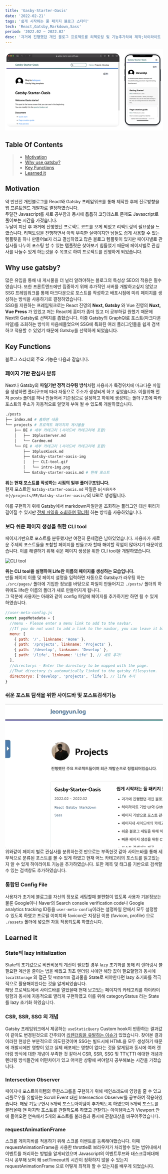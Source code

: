 ```yaml
---
title: 'Gasby-Starter-Oasis'
date: '2022-02-21'
tags: '쉽게 시작하는 풀 패키지 블로그 스타터'
tech: 'React,Gatsby,Markdown,Sass'
period: '2022.02 ~ 2022.02'
desc: '과거에 진행했던 개인 블로그 프로젝트를 리펙토링 및 기능추가하여 제작;하이라이트 기반 UI와 Github Typography 베이스;페이지 기반으로 포스트 관심사들을 1차 분류;페이지내 사이드바의 카테고리로 2차 세부 분류;쉬운 블로그 세팅을 위해 하나의 Config 파일로 통합;빠른 페이지 생성을 위한 CLI tool 제공;포스트 검색기능 제공;Lighthouse Report를 참고하여 퍼포먼스를 향상;GA, SEO, RSS, Sitemap, Robots.txt 적용 및 제공'
---
```


![main-intro](../FE/Gatsby-starter-oasis-img/intro-img.png)

## Table Of Contents

> - [Motivation](#motivation)
> - [Why use gatsby?](#why-use-gatsby)
> - [Key Functions](#key-functions)
> - [Learned it](#learned-it)

## Motivation

약 반년전 개인블로그를 React와 Gatsby 프레임워크를 통해 제작한 후에 진로방향을 웹 프론트엔드 개발자로
결정하였습니다.  
두달간 Javascript를 새로 공부함과 동시에 틈틈히 코딩테스트 문제도 Javascript로 풀어보는 시간을 가졌습니다.  
두달이 지난 후 과거에 진행했던 프로젝트 코드를 보게 되었고 리펙토링의 필요성을 느꼈습니다.
리펙토링을 진행하면서 아직 부족한 실력이지만 남들도 쉽게 사용할 수 있는 템플릿을 하나 만들어보자 라고 결심하였고
많은 블로그 템플릿이 있지만 페이지별로 관심사를 나누어 포스팅 할 수 있는 템플릿은 찾아보기 힘들었기 때문에 페이지별로 관심사를 나눌수 있게 하는것을 주 목표로 하여 프로젝트를 진행하게 되었습니다.

## Why use gatsby?

많은 유입을 통해 내 게시물을 더 널리 알려야하는 블로그의 특성상 SEO의 적용은 필수였습니다. 또한 프론트엔드에만 집중하기 위해 추가적인 서버를 개발하고싶지 않았고
SSG 프레임워크를 통해 마크다운으로 포스트를 작성하고 배포시점에 미리 페이지를 생성하는 방식을 사용하기로 결정하였습니다.  
SSG를 지원하는 프레임워크로는 React 진영의 **Next, Gatsby** 와 Vue 진영의 **Nuxt, Vue Press** 가 있었고
저는 React에 흥미가 좀더 있고 더 공부하길 원했기 때문에 Next와 Gatsby로 선택지를 좁혔습니다. 이중 Gatsby의 GraphQl로 포스트(마크다운 파일)를 조회하는 방식이
마음에들었으며 SSG에 특화된 여러 플러그인들을 쉽게 검색하고 적용할 수 있었기 때문에 Gatsby를 선택하게 되었습니다.

## Key Functions

블로그 스타터의 주요 기능은 다음과 같습니다.

### 페이지 기반 관심사 분류

Next나 Gatsby의 **파일기반 정적 라우팅 방식**처럼 사용자가 특정위치에 마크다운 파일을 생성하면 폴더구조에 따라 자동으로 주소가 생성되게 하고 싶었습니다. 이를위해 먼저 posts 폴더를 하나 만들어서 기준점으로 설정하고 하위에 생성되는 폴더구조에 따라 포스트의 주소가 자동적으로 알맞게 부여 될 수 있도록 개발하였습니다.

```bash
./posts
├── index.md # 홈화면 내용
└── projects # 프로젝트 페이지의 게시물들
    ├── BE # 세부 카테고리 (사이드바 카테고리에 포함)
    │   ├── 10plusServer.md
    │   └── Cardme.md
    └── FE # 세부 카테고리 (사이드바 카테고리에 포함)
        ├── 10plusKiosk.md
        ├── Gatsby-starter-oasis-img
        │   ├── CLI-tool.gif
        │   └── intro-img.png
        └── Gatsby-starter-oasis.md # 현재 포스트

```

**위는 현재 포스트를 작성하는 시점의 일부 폴더구조입니다.**  
현재 포스트인 `Gatsby-starter-oasis.md` 파일은 `${사용자주소}/projects/FE/Gatsby-starter-oasis/`의 URI로 생성됩니다.

이를 구현하기 위해 Gatsby에서 markdown파일만을 조회하는 플러그인 대신 쿼리가 길어질 수 있지만 [전체 파일을 조회하여 필터링](https://github.com/je0ngyun/gatsby-starter-oasis/blob/master/src/pages/projects/index.js#L52) 하는 방식을 사용하였습니다.

### 보다 쉬운 페이지 생성을 위한 CLI tool

페이지기반으로 포스트를 분류했지만 여전히 문제점은 남아있었습니다. 사용자가 새로운 주제의 포스트들을 포함할 페이지를 만들고자 할때 해야할 작업이 많아지기 때문이었습니다. 이를 해결하기 위해 쉬운 페이지 생성을 위한 CLI tool을 개발하였습니다.

![CLI tool](../FE/Gatsby-starter-oasis-img/CLI-tool.gif)

**위는 CLI tool을 실행하여 Life란 이름의 페이지를 생성하는 모습입니다.**  
만들 페이지 이름 및 페이지 설명을 입력하면 자동으로 Gatsby가 라우팅 하는 `./src/pages/` 폴더에 기입한 정보를 바탕으로 파일이 만들어지고 `./posts/` 폴더의 하위에도 life란 이름의 폴더가 새로 만들어지게 됩니다.  
그 덕분에 사용자는 아래와 같이 config 파일에 페이지를 추가하기만 하면 될 수 있게 하였습니다.

```js
//user-meta-config.js
const pageMetadata = {
  //menu - Please enter a menu link to add to the navbar.
  //If you do not want to add a link to the navbar, you can leave it blank.
  menu: [
    { path: '/', linkname: 'Home' },
    { path: '/projects', linkname: 'Projects' },
    { path: '/develop', linkname: 'Develop' },
    { path: '/life', linkname: 'Life' }, // 새로 추가!
  ],
  //directorys - Enter the directory to be mapped with the page.
  //That directory is automatically linked to the gatsby filesystem.
  directorys: ['develop', 'projects', 'life'], // life 추가
}
```

### 쉬운 포스트 탐색을 위한 사이드바 및 포스트검색기능

![sidebar](../FE/Gatsby-starter-oasis-img/sidebar.gif '#width=50%')  
위와같이 페이지 별로 관심사를 분류하는것 만으로는 부족한것 같아 사이드바를 통해 세부적으로 분류된 포스트를 볼 수 있게 하였고 현재 어느 카테고리의 포스트를 읽고있는지 알 수 있게 하이라이트 기능을 추가하였습니다.
또한 제목 및 태그를 기반으로 검색할 수 있는 검색창도 추가하였습니다.

### 통합된 Config File

사용자가 초기에 블로그를 자신의 정보로 세팅할때 불편함이 없도록 사용자 기본정보는 물론 Google이나 Naver의 Search console verification code나 Google analytics tracking ID등을 `user-meta-config`이라는 설정파일 안에서 모두 설정할 수 있도록 하였고 프로필 이미지와 favicon은 지정된 이름 (favicon, profile) 으로 `./assets` 폴더에 넣으면 자동 적용되도록 하였습니다.

## Learned it

### State의 lazy initialization

State의 초기값으로 비싼비용의 계산이 필요할 경우 lazy 초기화를 통해 리 렌더링시 불필요한 계산을 줄이는 법을 배웠고 최초 렌더링 시에만 해당 값이 필요할함과 동시에
`localStorage` 의 접근 및 `배열조작의` 결과물을 State로 써야한다면 lazy 초기화를 적극적으로 활용해야한다는 것을 알게되었습니다.  
해당 프로젝트에서 사이드바를 열었을때 현재 보고있는 페이지의 카테고리를 하이라이팅함과 동시에 자동적으로 열리게 구현하였고 이를 위해 categoryStatus 라는 State를 lazy 초기화 하였습니다.

### CSR, SSR, SSG 의 개념

Gatsby 프레임워크에서 제공하는 `useStaticQuery` Custom hook이 반환하는 결과값이 같아도 변경된것으로 간주되어 [리렌더링을 유발하는 이슈가](https://github.com/gatsbyjs/gatsby/issues/29011) 있었습니다.
찾아본 결과 이러한 현상은 부분적으로 의도된것이며 SSG는 빌드시에 HTML을 모두 생성하기 때문에 개발시에만 영향이 있고 실제 배포에는 영향이 없다는 것을 알게됨과 동시에 여러 렌더링 방식에 대한 개념이 부족한 것 같아서
CSR, SSR, SSG 및 TTV,TTI 에대한 개념과 렌더링 방식들간에 어떤차이가 있고 어떠한 상황에 써야할지 공부해보는 시간을 가졌습니다.

### Intersection Observer

페이지내 포스트아이템의 무한스크롤을 구현하기 위해 메인쓰레드에 영향을 줄 수 있고 리플로우를 유발하는 Scroll Event 대신 Intersection Observer를 공부하여 적용하였습니다.
해당 기능구현시 5개씩 포스트아이템이 추가되도록 하였으며 5개씩 포스트를 불러올때 맨 마지막 포스트를 관찰하도록 하였고 관찰되는 아이템박스가 Viewport 안에 들어오면 연속해서 5개의 포스트를 불러옴과 동시에
관찰대상을 바꾸어주었습니다.

### requestAnimationFrame

스크롤 게이지바를 적용하기 위해 스크롤 이벤트를 등록해야했습니다. 이때
requestAnimationFrame을 사용한 throttle로 브라우저가 처리할수 있는 범위내에서 이벤트를 처리하는 방법을 알게되었으며 Javascript의 이벤트루프와 태스크큐에대해 다시 공부해 보며 왜
setTimeout의 시간이 정확하지 않을 수 있는지 requestAnimationFrame 으로 어떻게 최적화 할 수 있는지를 배우게 되었습니다.
